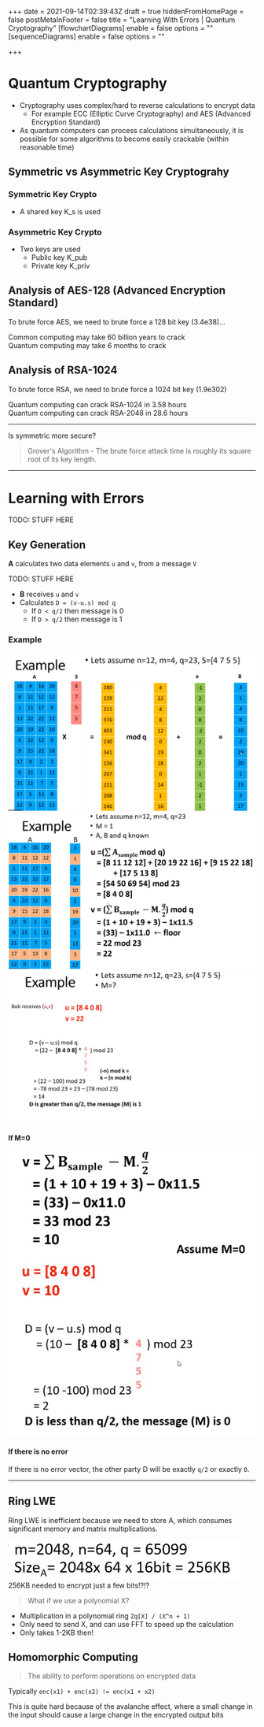 +++
date = 2021-09-14T02:39:43Z
draft = true
hiddenFromHomePage = false
postMetaInFooter = false
title = "Learning With Errors | Quantum Cryptography"
[flowchartDiagrams]
enable = false
options = ""
[sequenceDiagrams]
enable = false
options = ""

+++
# Quantum Cryptography

* Cryptography uses complex/hard to reverse calculations to encrypt data
  * For example ECC (Elliptic Curve Cryptography) and AES (Advanced Encryption Standard)
* As quantum computers can process calculations simultaneously, it is possible for some algorithms to become easily crackable (within reasonable time)

## Symmetric vs Asymmetric Key Cryptograhy

### Symmetric Key Crypto

* A shared key K_s is used

### Asymmetric Key Crypto

* Two keys are used
  * Public key K_pub
  * Private key K_priv

## Analysis of AES-128 (Advanced Encryption Standard)

To brute force AES, we need to brute force a 128 bit key (3.4e38)...

Common computing may take 60 billion years to crack  
Quantum computing may take 6 months to crack

## Analysis of RSA-1024

To brute force RSA, we need to brute force a 1024 bit key (1.9e302)

Quantum computing can crack RSA-1024 in 3.58 hours  
Quantum computing can crack RSA-2048 in 28.6 hours

***

Is symmetric more secure?

> Grover's Algorithm - The brute force attack time is roughly its square root of its key length. 

***

# Learning with Errors

TODO: STUFF HERE

## Key Generation

**A** calculates two data elements `u` and `v`, from a message `V`

TODO: STUFF HERE

* **B** receives `u` and `v`
* Calculates `D = (v-u.s) mod q`
  * If `D < q/2` then message is 0
  * If `D > q/2`   then message is 1

### Example

![](uploads/20210914-snipaste_2021-09-14_13-05-45.png)  
![](uploads/20210914-snipaste_2021-09-14_13-06-37.jpg)  
![](uploads/20210914-snipaste_2021-09-14_13-07-49.jpg)

#### If M=0

![](uploads/20210914-snipaste_2021-09-14_13-08-47.jpg)

#### If there is no error

If there is no error vector, the other party D will be exactly `q/2` or exactly `0`.

***

## Ring LWE

Ring LWE is inefficient because we need to store A, which consumes significant memory and matrix multiplications.

![](uploads/20210914-snipaste_2021-09-14_13-13-14.jpg)  
256KB needed to encrypt just a few bits!?!?

> What if we use a polynomial X?

* Multiplication in a polynomial ring `Zq[X] / (X^n + 1)`
* Only need to send X, and can use FFT to speed up the calculation
* Only takes 1-2KB then!

## Homomorphic Computing

> The ability to perform operations on encrypted data

Typically `enc(x1) + enc(x2) != enc(x1 + x2)`

This is quite hard because of the avalanche effect, where a small change in the input should cause a large change in the encrypted output bits